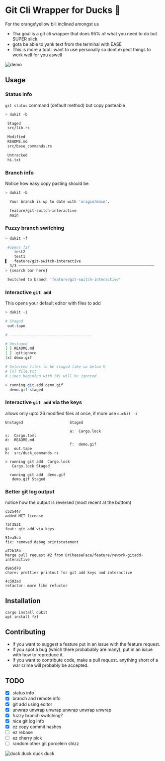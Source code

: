 # Git Cli Wrapper for Ducks 🦆

For the orange\yellow bill inclined amongst us
- Tha goal is a git cli wrapper that does 95% of what you need to do but SUPER slick.
- gota be able to yank text from the terminal with EASE
- This is more a tool i want to use personally so dont expect things to work well for you aswell

![demo](demo.gif)

## Usage
### Status info
`git status` command (default method) but copy pasteable
```sh
> dukit -b

 Staged
 src/lib.rs

 Modified
 README.md
 src/base_commands.rs

 Untracked
 hi.txt
```
### Branch info 
Notice how easy copy pasting should be 

```sh
> dukit -b

  Your branch is up to date with 'origin/main'.

  feature/git-switch-interactive
  main

```

### Fuzzy branch switching 
```sh
> dukit -f

 #opens fzf
    test2
    test1
▌   feature/git-switch-interactive
  3/3 ─────────────────────────────────────────────────────────────
> {search bar here}

 Switched to branch 'feature/git-switch-interactive'
```

### Interactive `git add` 
This opens your default editor with files to add

```sh
> dukit -i

# Staged
 out.tape

# -------------------------------------

# Unstaged
[ ] README.md
[ ] .gitignore
[x] demo.gif

# Selected files to be staged like so below V
# [x] file.txt
# Lines begining with (#) will be ignored

> running git add demo.gif
  demo.gif staged

```

### Interactive `git add` via the keys 
allows only upto 26 modified files at once, if more use `duckit -i`
```
Unstaged                     Staged

                             a:  Cargo.lock
s:  Cargo.toml
d:  README.md
                             f:  demo.gif
g:  out.tape
h:  src/duck_commands.rs

> running git add  Cargo.lock
   Cargo.lock Staged
 
  running git add  demo.gif
   demo.gif Staged
```

### Better git log output 
notice how the output is reversed (most recent at the bottom)
```
c525447
added MIT license

f5f3531
feat: git add via keys

51ea5cb
fix: removed debug printstatement

a72b18b
Merge pull request #2 from DrCheeseFace/feature/rework-gitadd-interactive

d9e5d70
chore: prettier printout for git add keys and interactive

4c503ad
refactor: more like refuctor
```

## Installation
```
cargo install dukit
apt install fzf
```



## Contributing
- If you want to suggest a feature put in an issue with the feature request.
- If you spot a bug (which there probabably are many), put in an issue with how to reproduce it. 
- If you want to contribute code, make a pull request. anything short of a war crime will probably be accepted.

## TODO
- [x] status info
- [x] branch and remote info
- [x] git add using editor
- [x] unwrap unwrap unwrap unwrap unwrap unwrap 
- [x] fuzzy branch switching?
- [x] nice git log info
- [x] ez copy commit hashes 
- [ ] ez rebase
- [ ] ez cherry pick 
- [ ] random other git porcelein shizz 

![duck duck duck duck](duck.gif)
